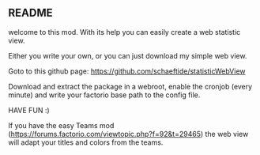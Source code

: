 ## README

welcome to this mod. With its help you can easily create a web statistic view.

Either you write your own, or you can just download my simple web view.

Goto to this github page: https://github.com/schaeftide/statisticWebView

Download and extract the package in a webroot, 
enable the cronjob (every minute) and write your factorio base path to the config file.

HAVE FUN :)

If you have the easy Teams mod (https://forums.factorio.com/viewtopic.php?f=92&t=29465)
the web view will adapt your titles and colors from the teams.